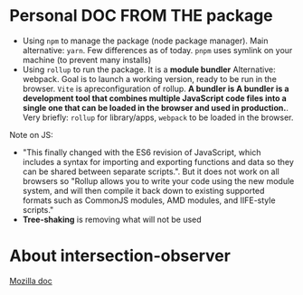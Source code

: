 # Personal DOC FROM THE package

- Using `npm` to manage the package (node package manager). Main alternative: `yarn`. Few differences as of today. `pnpm` uses symlink on your machine (to prevent many installs)
- Using `rollup` to run the package. It is a **module bundler** Alternative: webpack. Goal is to launch a working version, ready to be run in the browser. `Vite` is apreconfiguration of rollup. **A bundler is A bundler is a development tool that combines multiple JavaScript code files into a single one that can be loaded in the browser and used in production.**. Very briefly: `rollup` for library/apps, `webpack` to be loaded in the browser.

Note on JS:  
- "This finally changed with the ES6 revision of JavaScript, which includes a syntax for importing and exporting functions and data so they can be shared between separate scripts.". But it does not work on all browsers so "Rollup allows you to write your code using the new module system, and will then compile it back down to existing supported formats such as CommonJS modules, AMD modules, and IIFE-style scripts."
- **Tree-shaking** is removing what will not be used

# About intersection-observer

[Mozilla doc](https://developer.mozilla.org/en-US/docs/Web/API/Intersection_Observer_API)
